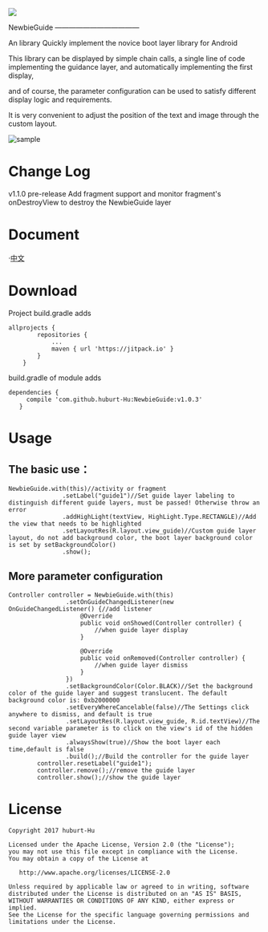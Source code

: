 [![](https://img.shields.io/badge/release-v1.1.0-brightgreen.svg)](https://github.com/huburt-Hu/NewbieGuide/archive/v1.1.0.zip)



NewbieGuide
————————————

An library Quickly implement the novice boot layer library for Android

This library can be displayed by simple chain calls,
a single line of code implementing the guidance layer,
and automatically implementing the first display,

and of course, the parameter configuration can be used to satisfy different display logic and requirements.

It is very convenient to adjust the position of the text and image through the custom layout.

![sample](https://github.com/huburt-Hu/NewbieGuide/raw/master/screenshoot/device-2017-08-09-161703.png)

# Change Log

v1.1.0 pre-release Add fragment support and monitor fragment's onDestroyView to destroy the NewbieGuide layer

# Document

·[中文](https://github.com/huburt-Hu/NewbieGuide/blob/master/doc/README-zh.md)

# Download

Project build.gradle adds
```
allprojects {
		repositories {
			...
			maven { url 'https://jitpack.io' }
		}
	}
 ```
 
build.gradle of module adds
 ```
 dependencies {
	  compile 'com.github.huburt-Hu:NewbieGuide:v1.0.3'
	}
 ```

# Usage
 
 ## The basic use：
 ```
NewbieGuide.with(this)//activity or fragment
                .setLabel("guide1")//Set guide layer labeling to distinguish different guide layers, must be passed! Otherwise throw an error
                .addHighLight(textView, HighLight.Type.RECTANGLE)//Add the view that needs to be highlighted
                .setLayoutRes(R.layout.view_guide)//Custom guide layer layout, do not add background color, the boot layer background color is set by setBackgroundColor()
                .show();
 ```
## More parameter configuration
```
Controller controller = NewbieGuide.with(this)
                .setOnGuideChangedListener(new OnGuideChangedListener() {//add listener
                    @Override
                    public void onShowed(Controller controller) {
                        //when guide layer display
                    }

                    @Override
                    public void onRemoved(Controller controller) {
                        //when guide layer dismiss
                    }
                })
                .setBackgroundColor(Color.BLACK)//Set the background color of the guide layer and suggest translucent. The default background color is: 0xb2000000
                .setEveryWhereCancelable(false)//The Settings click anywhere to dismiss, and default is true
                .setLayoutRes(R.layout.view_guide, R.id.textView)//The second variable parameter is to click on the view's id of the hidden guide layer view
                .alwaysShow(true)//Show the boot layer each time,default is false
                .build();//Build the controller for the guide layer
        controller.resetLabel("guide1");
        controller.remove();//remove the guide layer
        controller.show();//show the guide layer
```

# License

 ```
Copyright 2017 huburt-Hu

Licensed under the Apache License, Version 2.0 (the "License");
you may not use this file except in compliance with the License.
You may obtain a copy of the License at

    http://www.apache.org/licenses/LICENSE-2.0

Unless required by applicable law or agreed to in writing, software
distributed under the License is distributed on an "AS IS" BASIS,
WITHOUT WARRANTIES OR CONDITIONS OF ANY KIND, either express or implied.
See the License for the specific language governing permissions and
limitations under the License.
```
